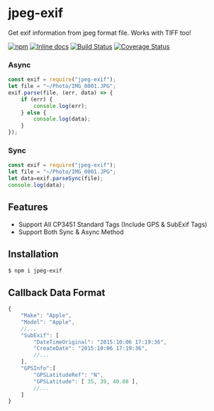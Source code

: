 # jpeg-exif
Get exif information from jpeg format file. Works with TIFF too!

[![npm](https://img.shields.io/npm/dm/jpeg-exif.svg)][npm-url] [![Inline docs](http://inch-ci.org/github/zhso/jpeg-exif.svg?branch=master&style=shields)](http://inch-ci.org/github/zhso/jpeg-exif) [![Build Status](https://travis-ci.org/zhso/jpeg-exif.svg?branch=master)](https://travis-ci.org/zhso/jpeg-exif) [![Coverage Status](https://coveralls.io/repos/github/zhso/jpeg-exif/badge.svg?branch=master)](https://coveralls.io/github/zhso/jpeg-exif?branch=master)

[npm-url]: https://npmjs.org/package/jpeg-exif
### Async

```js
const exif = require("jpeg-exif");
let file = "~/Photo/IMG_0001.JPG";
exif.parse(file, (err, data) => {
    if (err) {
        console.log(err);
    } else {
        console.log(data);
    }
});
```

### Sync

```js
const exif = require("jpeg-exif");
let file = "~/Photo/IMG_0001.JPG";
let data=exif.parseSync(file);
console.log(data);
```

## Features

* Support All CP3451 Standard Tags (Include GPS & SubExif Tags)
* Support Both Sync & Async Method

## Installation

```bash
$ npm i jpeg-exif
```

## Callback Data Format

```js
{
    "Make": "Apple",
    "Model": "Apple",
    //...
    "SubExif": [
        "DateTimeOriginal": "2015:10:06 17:19:36",
        "CreateDate": "2015:10:06 17:19:36",
        //...
    ],
    "GPSInfo":[
        "GPSLatitudeRef": "N",
        "GPSLatitude": [ 35, 39, 40.08 ],
	    //...
    ]
}
```
